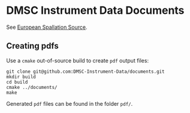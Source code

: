 DMSC Instrument Data Documents
==============================

See [European Spallation Source](https://europeanspallationsource.se/).

Creating pdfs
-------------

Use a `cmake` out-of-source build to create `pdf` output files:
```
git clone git@github.com:DMSC-Instrument-Data/documents.git
mkdir build
cd build
cmake ../documents/
make
```
Generated `pdf` files can be found in the folder `pdf/`.
